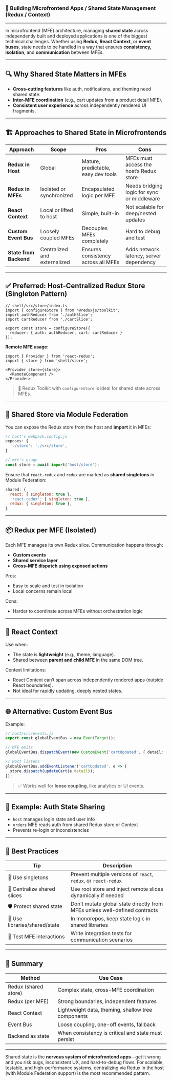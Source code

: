 ### 🧠 Building Microfrontend Apps / **Shared State Management (Redux / Context)**

---

In microfrontend (MFE) architecture, managing **shared state** across independently built and deployed applications is one of the biggest technical challenges. Whether using **Redux**, **React Context**, or **event buses**, state needs to be handled in a way that ensures **consistency, isolation**, and **communication** between MFEs.

---

## 🔍 Why Shared State Matters in MFEs

* **Cross-cutting features** like auth, notifications, and theming need shared state.
* **Inter-MFE coordination** (e.g., cart updates from a product detail MFE).
* **Consistent user experience** across independently rendered UI fragments.

---

## 🏗️ Approaches to Shared State in Microfrontends

| Approach               | Scope                        | Pros                                | Cons                                        |
| ---------------------- | ---------------------------- | ----------------------------------- | ------------------------------------------- |
| **Redux in Host**      | Global                       | Mature, predictable, easy dev tools | MFEs must access the host’s Redux store     |
| **Redux in MFEs**      | Isolated or synchronized     | Encapsulated logic per MFE          | Needs bridging logic for sync or middleware |
| **React Context**      | Local or lifted to host      | Simple, built-in                    | Not scalable for deep/nested updates        |
| **Custom Event Bus**   | Loosely coupled MFEs         | Decouples MFEs completely           | Hard to debug and test                      |
| **State from Backend** | Centralized and externalized | Ensures consistency across all MFEs | Adds network latency, server dependency     |

---

## ✅ Preferred: Host-Centralized Redux Store (Singleton Pattern)

```tsx
// shell/src/store/index.ts
import { configureStore } from '@reduxjs/toolkit';
import authReducer from './authSlice';
import cartReducer from './cartSlice';

export const store = configureStore({
  reducer: { auth: authReducer, cart: cartReducer }
});
```

**Remote MFE usage:**

```tsx
import { Provider } from 'react-redux';
import { store } from 'shell/store';

<Provider store={store}>
  <RemoteComponent />
</Provider>
```

> 🔁 Redux Toolkit with `configureStore` is ideal for shared state across MFEs.

---

## 🧩 Shared Store via Module Federation

You can expose the Redux store from the host and **import** it in MFEs:

```ts
// host's webpack.config.js
exposes: {
  './store': './src/store',
}
```

```ts
// mfe's usage
const store = await import('host/store');
```

Ensure that `react-redux` and `redux` are marked as **shared singletons** in Module Federation:

```js
shared: {
  react: { singleton: true },
  'react-redux': { singleton: true },
  redux: { singleton: true },
}
```

---

## 📦 Redux per MFE (Isolated)

Each MFE manages its own Redux slice. Communication happens through:

* **Custom events**
* **Shared service layer**
* **Cross-MFE dispatch using exposed actions**

Pros:

* Easy to scale and test in isolation
* Local concerns remain local

Cons:

* Harder to coordinate across MFEs without orchestration logic

---

## 🔄 React Context

Use when:

* The state is **lightweight** (e.g., theme, language).
* Shared between **parent and child MFE** in the same DOM tree.

Context limitations:

* React Context can’t span across independently rendered apps (outside React boundaries).
* Not ideal for rapidly updating, deeply nested states.

---

## 🌐 Alternative: Custom Event Bus

Example:

```ts
// host/src/events.js
export const globalEventBus = new EventTarget();

// MFE emits
globalEventBus.dispatchEvent(new CustomEvent('cartUpdated', { detail: { count: 3 } }));

// Host listens
globalEventBus.addEventListener('cartUpdated', e => {
  store.dispatch(updateCart(e.detail));
});
```

> ✅ Works well for **loose coupling**, like analytics or UI events.

---

## 🧪 Example: Auth State Sharing

* `host` manages login state and user info
* `orders` MFE reads auth from shared Redux store or Context
* Prevents re-login or inconsistencies

---

## 🚧 Best Practices

| Tip                           | Description                                                                |
| ----------------------------- | -------------------------------------------------------------------------- |
| 🧩 Use singletons             | Prevent multiple versions of `react`, `redux`, or `react-redux`            |
| 🧠 Centralize shared slices   | Use root store and inject remote slices dynamically if needed              |
| 🛡️ Protect shared state      | Don’t mutate global state directly from MFEs unless well-defined contracts |
| 📁 Use libraries/shared/state | In monorepos, keep state logic in shared libraries                         |
| 🧪 Test MFE interactions      | Write integration tests for communication scenarios                        |

---

## 📌 Summary

| Method               | Use Case                                            |
| -------------------- | --------------------------------------------------- |
| Redux (shared store) | Complex state, cross-MFE coordination               |
| Redux (per MFE)      | Strong boundaries, independent features             |
| React Context        | Lightweight data, theming, shallow tree components  |
| Event Bus            | Loose coupling, one-off events, fallback            |
| Backend as state     | When consistency is critical and state must persist |

---

Shared state is the **nervous system of microfrontend apps**—get it wrong and you risk bugs, inconsistent UX, and hard-to-debug flows. For scalable, testable, and high-performance systems, centralizing via Redux in the host (with Module Federation support) is the most recommended pattern.
